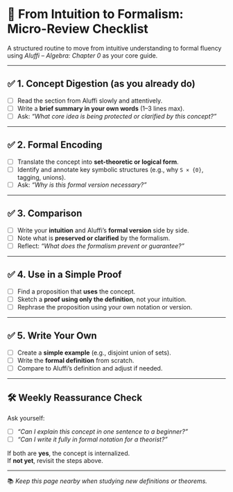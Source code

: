 # 🧠 From Intuition to Formalism: Micro-Review Checklist

A structured routine to move from intuitive understanding to formal fluency using *Aluffi – Algebra: Chapter 0* as your core guide.

---

## ✅ 1. Concept Digestion (as you already do)

- [ ] Read the section from Aluffi slowly and attentively.
- [ ] Write a **brief summary in your own words** (1–3 lines max).
- [ ] Ask: _“What core idea is being protected or clarified by this concept?”_

---

## ✅ 2. Formal Encoding

- [ ] Translate the concept into **set-theoretic or logical form**.
- [ ] Identify and annotate key symbolic structures (e.g., why `S × {0}`, tagging, unions).
- [ ] Ask: _“Why is this formal version necessary?”_

---

## ✅ 3. Comparison

- [ ] Write your **intuition** and Aluffi’s **formal version** side by side.
- [ ] Note what is **preserved or clarified** by the formalism.
- [ ] Reflect: _“What does the formalism prevent or guarantee?”_

---

## ✅ 4. Use in a Simple Proof

- [ ] Find a proposition that **uses** the concept.
- [ ] Sketch a **proof using only the definition**, not your intuition.
- [ ] Rephrase the proposition using your own notation or version.

---

## ✅ 5. Write Your Own

- [ ] Create a **simple example** (e.g., disjoint union of sets).
- [ ] Write the **formal definition** from scratch.
- [ ] Compare to Aluffi’s definition and adjust if needed.

---

## 🛠 Weekly Reassurance Check

Ask yourself:
- [ ] _“Can I explain this concept in one sentence to a beginner?”_
- [ ] _“Can I write it fully in formal notation for a theorist?”_

If both are **yes**, the concept is internalized.  
If **not yet**, revisit the steps above.

---

📚 *Keep this page nearby when studying new definitions or theorems.*
